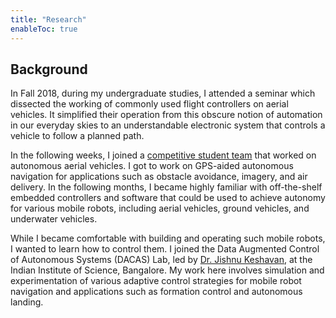 ```yaml
---
title: "Research"
enableToc: true
---
```


## Background
In Fall 2018, during my undergraduate studies, I attended a seminar which dissected the working of commonly used flight controllers on aerial vehicles. It simplified their operation from this obscure notion of automation in our everyday skies to an understandable electronic system that controls a vehicle to follow a planned path. 

In the following weeks, I joined a [competitive student team](https://www.edhitha.com/) that worked on autonomous aerial vehicles. I got to work on GPS-aided autonomous navigation for applications such as obstacle avoidance, imagery, and air delivery. In the following months, I became highly familiar with off-the-shelf embedded controllers and software that could be used to achieve autonomy for various mobile robots, including aerial vehicles, ground vehicles, and underwater vehicles. 

While I became comfortable with building and operating such mobile robots, I wanted to learn how to control them. I joined the Data Augmented Control of Autonomous Systems (DACAS) Lab, led by [Dr. Jishnu Keshavan](https://mecheng.iisc.ac.in/people/jishnu-keshavan/), at the Indian Institute of Science, Bangalore. My work here involves simulation and experimentation of various adaptive control strategies for mobile robot navigation and applications such as formation control and autonomous landing. 